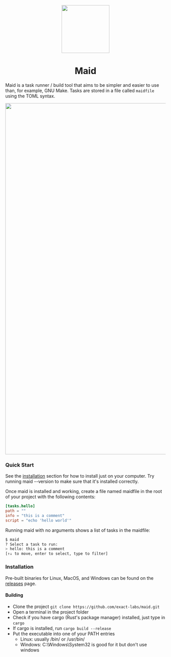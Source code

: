 <p align="center"><img style="width: 150px;" src="https://cdn.justjs.dev/assets/svg/maid.svg"></p>
<h1 align="center">Maid</h1>

Maid is a task runner / build tool that aims to be simpler and easier to use than, for example, GNU Make.
Tasks are stored in a file called `maidfile` using the TOML syntax.

<img style="width: 1100px;" src="https://cdn.justjs.dev/assets/maid_screenshot.png">

### Quick Start
See the [installation](#installation) section for how to install just on your computer. Try running maid --version to make sure that it's installed correctly.

Once maid is installed and working, create a file named maidfile in the root of your project with the following contents:

```toml
[tasks.hello]
path = ""
info = "this is a comment"
script = "echo 'hello world'"
```

Running maid with no arguments shows a list of tasks in the maidfile:

```bash
$ maid
? Select a task to run:
> hello: this is a comment
[↑↓ to move, enter to select, type to filter]
```
### Installation
Pre-built binaries for Linux, MacOS, and Windows can be found on the [releases](https://github.com/exact-labs/maid/releases) page.

#### Building
- Clone the project `git clone https://github.com/exact-labs/maid.git`
- Open a terminal in the project folder
- Check if you have cargo (Rust's package manager) installed, just type in `cargo`
- If cargo is installed, run `cargo build --release`
- Put the executable into one of your PATH entries
  - Linux: usually /bin/ or /usr/bin/
  - Windows: C:\Windows\System32 is good for it but don't use windows
